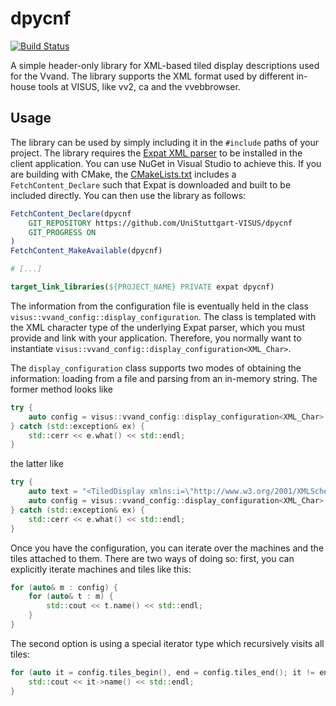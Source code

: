 # dpycnf
[![Build Status](https://visualisierungsinstitut.visualstudio.com/dpycnf/_apis/build/status/UniStuttgart-VISUS.dpycnf?branchName=master)](https://visualisierungsinstitut.visualstudio.com/dpycnf/_build/latest?definitionId=4&branchName=master)

A simple header-only library for XML-based tiled display descriptions used for the Vvand. The library supports the XML format used by different in-house tools at VISUS, like vv2, ca and the vvebbrowser.

## Usage
The library can be used by simply including it in the `#include` paths of your project. The library requires the [Expat XML parser](https://github.com/libexpat/libexpat) to be installed in the client application. You can use NuGet in Visual Studio to achieve this. If you are building with CMake, the [CMakeLists.txt](dpycnf/CMakeLists.txt) includes a `FetchContent_Declare` such that Expat is downloaded and built to be included directly. You can then use the library as follows:
```CMake
FetchContent_Declare(dpycnf
    GIT_REPOSITORY https://github.com/UniStuttgart-VISUS/dpycnf
    GIT_PROGRESS ON
)
FetchContent_MakeAvailable(dpycnf)

# [...]

target_link_libraries(${PROJECT_NAME} PRIVATE expat dpycnf)
```

The information from the configuration file is eventually held in the class `visus::vvand_config::display_configuration`. The class is templated with the XML character type of the underlying Expat parser, which you must provide and link with your application. Therefore, you normally want to instantiate `visus::vvand_config::display_configuration<XML_Char>`.

The `display_configuration` class supports two modes of obtaining the information: loading from a file and parsing from an in-memory string. The former method looks like

```c++
try {
    auto config = visus::vvand_config::display_configuration<XML_Char>::load("vvand20.xml");
} catch (std::exception& ex) {
    std::cerr << e.what() << std::endl;
}
```

the latter like 

```c++
try {
    auto text = "<TiledDisplay xmlns:i=\"http://www.w3.org/2001/XMLSchema-instance\" xmlns=\"http://www.visus.uni-stuttgart.de/vvand/2012/description\"><Machines><Machine><Identity>keshiki01</Identity><Tiles><Tile><LeftOffset>0</LeftOffset><Name>(0, 0), [2400, 4096] auf Maschine keshiki01</Name><StereoChannel>Left</StereoChannel><TopOffset>0</TopOffset><WindowHeight>4096</WindowHeight><WindowWidth>2400</WindowWidth></Tile></Tiles></Machine></Machines></TiledDisplay>";
    auto config = visus::vvand_config::display_configuration<XML_Char>::parse(text);
} catch (std::exception& ex) {
    std::cerr << e.what() << std::endl;
}
```

Once you have the configuration, you can iterate over the machines and the tiles attached to them. There are two ways of doing so: first, you can explicitly iterate machines and tiles like this:

```c++
for (auto& m : config) {
    for (auto& t : m) {
        std::cout << t.name() << std::endl;
    }
}
```

The second option is using a special iterator type which recursively visits all tiles:

```c++
for (auto it = config.tiles_begin(), end = config.tiles_end(); it != end; ++it) {
    std::cout << it->name() << std::endl;
}
```
